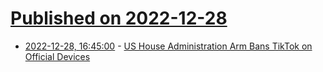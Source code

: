 # [Published on 2022-12-28](index.md)

* [2022-12-28, 16:45:00](https://news.slashdot.org/story/22/12/28/1540241/us-house-administration-arm-bans-tiktok-on-official-devices?utm_source=rss1.0mainlinkanon&utm_medium=feed) - [US House Administration Arm Bans TikTok on Official Devices](https://news.slashdot.org/story/22/12/28/1540241/us-house-administration-arm-bans-tiktok-on-official-devices?utm_source=rss1.0mainlinkanon&utm_medium=feed)
